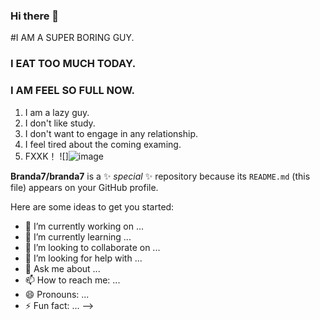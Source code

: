 ### Hi there 👋
#I AM A SUPER BORING GUY.
### I EAT TOO MUCH TODAY.
### I AM FEEL SO FULL NOW.
1. I am a lazy guy.
2. I don't like study.
3. I don't want to engage in any relationship.
4. I feel tired about the coming examing.
5. FXXK！
![]![image](https://user-images.githubusercontent.com/84488157/118941448-52265e80-b984-11eb-822e-4f019c431549.png)


**Branda7/branda7** is a ✨ _special_ ✨ repository because its `README.md` (this file) appears on your GitHub profile.


Here are some ideas to get you started:

- 🔭 I’m currently working on ...
- 🌱 I’m currently learning ...
- 👯 I’m looking to collaborate on ...
- 🤔 I’m looking for help with ...
- 💬 Ask me about ...
- 📫 How to reach me: ...
- 😄 Pronouns: ...
- ⚡ Fun fact: ...
-->
